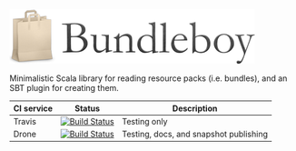 <img src='bundleboy-title-96.png'></img>

Minimalistic Scala library for reading resource packs (i.e. bundles),
and an SBT plugin for creating them.

CI service         | Status | Description
-------------------|--------|------------
Travis             | [![Build Status](https://travis-ci.org/storm-enroute/bundleboy.svg)](https://travis-ci.org/storm-enroute/bundleboy) | Testing only
Drone              | [![Build Status](http://ci.storm-enroute.com:443/api/badges/storm-enroute/bundleboy/status.svg)](http://ci.storm-enroute.com:443/storm-enroute/bundleboy) | Testing, docs, and snapshot publishing
